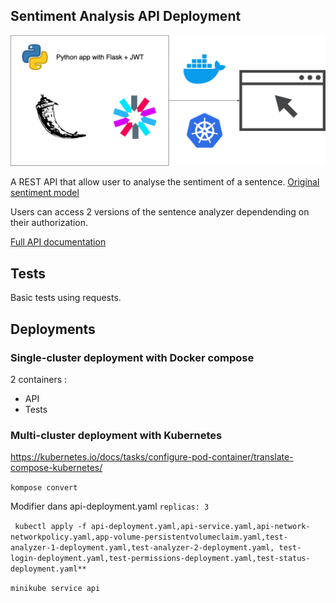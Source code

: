 ## Sentiment Analysis API Deployment

![img](sentiment-analysis-api-deployment.png)

A REST API that allow user to analyse the sentiment of a sentence.
[Original sentiment model](https://github.com/FelitaD/sentiment-analysis-notebook/blob/main/Reviews_Final.ipynb)

Users can access 2 versions of the sentence analyzer dependending on their authorization.<br>

[Full API documentation](https://documenter.getpostman.com/view/17951830/UVktpYz8)

## Tests

Basic tests using requests.

## Deployments

### Single-cluster deployment with Docker compose

2 containers :
- API
- Tests

### Multi-cluster deployment with Kubernetes
https://kubernetes.io/docs/tasks/configure-pod-container/translate-compose-kubernetes/

```kompose convert```

Modifier dans api-deployment.yaml ```replicas: 3```

``` kubectl apply -f api-deployment.yaml,api-service.yaml,api-network-networkpolicy.yaml,app-volume-persistentvolumeclaim.yaml,test-analyzer-1-deployment.yaml,test-analyzer-2-deployment.yaml, test-login-deployment.yaml,test-permissions-deployment.yaml,test-status-deployment.yaml**```

```minikube service api```
